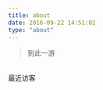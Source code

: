 ```yaml
---
title: about
date: 2016-09-22 14:51:02
type: "about"
---
```

<blockquote class="blockquote-center">到此一游</blockquote>
<br/>最近访客
<div class="ds-recent-visitors" data-num-items="28" data-avatar-size="42" id="ds-recent-visitors"></div>
<br/>
